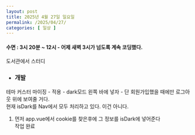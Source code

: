 ```yaml
---
layout: post
title: 2025년 4월 27일 일요일
permalink: /2025/04/27/
categories: [ 일상 ]
---
```

#### 수면 : 3시 20분 ~ 12시 - 어제 새벽 3시가 넘도록 계속 코딩했다.<br/>
도서관에서 스터디<br/>
* ### 개발<br/>
테마 커스터 마이징 - 적용 - dark모드 왼쪽 바에 넣자 - 단 회원가입했을 때에만 로그아웃 위에 보여줄 거다.<br/>
현재 isDark를 Nav에서 모두 처리하고 있다. 이건 아니다.<br/>
1. 먼저 app.vue에서 cookie를 찾은후에 그 정보를 isDark에 넣어준다<br/>
작업 완료